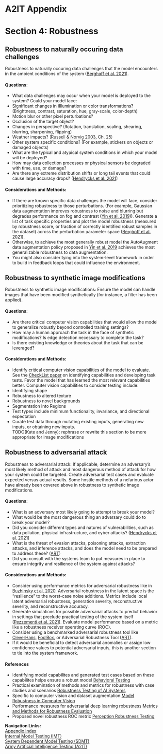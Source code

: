 # A2IT Appendix
# Section 4: Robustness

## Robustness to naturally occuring data challenges
Robustness to naturally occuring data challenges that the model encounters in the ambient conditions of the system ([Berghoff et al. 2021](https://link.springer.com/chapter/10.1007/978-3-030-79150-6_21)).  

#### Questions:
* What data challenges may occur when your model is deployed to the system? Could your model face: 
*   Significant changes in iIllumination or color transformations? (Brightness, contrast, saturation, hue, gray-scale, color-depth)
*   Motion blur or other pixel perturbations?
*   Occlusion of the target object?
*   Changes in perspective? (Rotation, translation, scaling, shearing, blurring, sharpening, flipping)
*   Weather impacts? ([Russell & Norvig 2003](http://aima.cs.berkeley.edu), Ch. 25)
*   Other system specific conditions? (For example, stickers on objects or damaged objects)
* What are the typical and atypical system conditions in which your model will be deployed?
* How may data collection processes or physical sensors be degraded with time, use, or damage?
* Are there any extreme distribution shifts or long tail events that could cause large accuracy drops? ([Hendrycks et al. 2021](https://arxiv.org/pdf/2109.13916.pdf))

#### Considerations and Methods:
* If there are known specific data challenges the model will face, consider prioritizing robustness to those perturbations. (For example, Gaussian data augmentation improves robustness to noise and blurring but degrades performance on fog and contrast ([Yin et al. 2019](https://proceedings.neurips.cc/paper/2019/file/b05b57f6add810d3b7490866d74c0053-Paper.pdf))). Generate a list of task specific properties and plot the model robustness (measured by robustness score, or fraction of correctly identified robust samples in the dataset) across the perturbation parameter space ([Berghoff et al. 2021](https://link.springer.com/chapter/10.1007/978-3-030-79150-6_21)).   
* Otherwise, to achieve the most generally robust model the AutoAugment data augmentation policy proposed in [Yin et al. 2019](https://proceedings.neurips.cc/paper/2019/file/b05b57f6add810d3b7490866d74c0053-Paper.pdf) achieves the most generalizable robustness to data augmentation. 
* You might also consider tying into the system-level framework in order to build in feedback loops that could influence the environment.

## Robustness to synthetic image modifications
Robustness to synthetic image modifications: Ensure the model can handle images that have been modified synthetically (for instance, a filter has been applied).  

#### Questions:
* Are there critical computer vision capabilities that would allow the model to generalize robustly beyond controlled training settings?
* How may a human approach the task in the face of synthetic modifications? Is edge detection necessary to complete the task?
* Is there existing knowledge or theories about the task that can be leveraged?

#### Considerations and Methods:
* Identify critical computer vision capabilities of the model to evaluate. See the [CheckList paper](https://homes.cs.washington.edu/~wtshuang/static/papers/2020-acl-checklist.pdf) on identifying capabilities and developing task tests. Favor the model that has learned the most relevant capabilities better. Computer vision capabilities to consider testing include: 
*   Identifying shape
*   Robustness to altered texture
*   Robustness to novel backgrounds
*   Segmentation into Regions
* Test types include minimum functionality, invariance, and directional expectation
* Curate test data through mutating existing inputs, generating new inputs, or obtaining new inputs.  
TODO(Kate and Jenny): rephrase or rewrite this section to be more appropriate for image modifications  

## Robustness to adversarial attack
Robustness to adversarial attack: If applicable, determine an adversary’s most likely method of attack and most dangerous method of attack for how your system could be targeted. Create adversarial test cases and evaluate expected versus actual results. Some hostile methods of a nefarious actor have already been covered above in robustness to synthetic image modifications.

#### Questions:
* What is an adversary most likely going to attempt to break your model?
* What would be the most dangerous thing an adversary could do to break your model?
* Did you consider different types and natures of vulnerabilities, such as data pollution, physical infrastructure, and cyber attacks? ([Hendrycks et al. 2021](https://arxiv.org/pdf/2109.13916.pdf))
* What is the threat of evasion attacks, poisoning attacks, extraction attacks, and inference attacks, and does the model need to be prepared to address these? ([ART](https://github.com/Trusted-AI/adversarial-robustness-toolbox))
* Did you consult with the systems team to put measures in place to ensure integrity and resilience of the system against attacks?

#### Considerations and Methods:
* Consider using performance metrics for adversarial robustness like in [Buzhinsky et al. 2020](https://arxiv.org/pdf/2003.01993.pdf). Adversarial robustness in the latent space is the “resilience” to the worst-case noise additions. Metrics include local latent adversarial robustness, generation severity, reconstructive severity, and reconstructive accuracy. 
* Generate simulations for possible adversarial attacks to predict behavior in settings that preclude practical testing of the system itself ([Pezzementi et al. 2021](https://www.journalfieldrobotics.org/Field_Robotics/Papers_files/10_Pezzementi.pdf)). Evaluate model performance based on a metric like a robustness receiver operating curve (ROC). 
* Consider using a benchmarked adversarial robustness tool like [CleverHans](https://github.com/cleverhans-lab/cleverhans), [FoolBox](https://github.com/bethgelab/foolbox), or Adversarial Robustness Tool ([ART](https://github.com/Trusted-AI/adversarial-robustness-toolbox)).
* If it would be beneficial to detect adversarial anomalies or assign low confidence values to potential adversarial inputs, this is another section to tie into the system framework. 
  
  
#### References
- Identifying model capabilites and generated test cases based on these capabilites helps ensure a robust model [Behavioral Testing](https://homes.cs.washington.edu/~wtshuang/static/papers/2020-acl-checklist.pdf)
- Practical examination of methods and metrics for robustness with case studies and scenarios [Robustness Testing of AI Systems](https://link.springer.com/chapter/10.1007/978-3-030-79150-6_21)
- Specific to computer vision and dataset augmentation [Model Robustness in Computer Vision](https://proceedings.neurips.cc/paper/2019/file/b05b57f6add810d3b7490866d74c0053-Paper.pdf)
- Performance measures for adversarial deep learning robustness [Metrics and Methods for Robustness Evaluation](https://arxiv.org/pdf/2003.01993.pdf)
- Proposed novel robustness ROC metric [Perception Robustness Testing](https://www.journalfieldrobotics.org/Field_Robotics/Papers_files/10_Pezzementi.pdf)
  
  
**Navigation Links:**  
[Appendix Index](appendix_index.md)  
[Internal Model Testing (IMT)](https://github.com/turingcompl33t/a2it/blob/master/framework/0_IMT.md)  
[System Dependent Model Testing (SDMT)](https://github.com/turingcompl33t/a2it/blob/master/framework/1_SDMT.md)  
[Army Artificial Intelligence Testing (A2IT)](https://github.com/turingcompl33t/a2it)  
